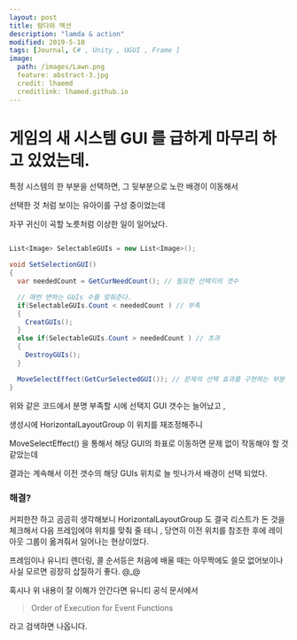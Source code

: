```yaml
---
layout: post
title: 람다와 액션
description: "lamda & action"
modified: 2019-5-10
tags: [Journal, C# , Unity , UGUI , Frame ]
image:
  path: /images/Lawn.png
  feature: abstract-3.jpg
  credit: lhaemd
  creditlink: lhamed.github.io
---
```

# 게임의 새 시스템 GUI 를 급하게 마무리 하고 있었는데.

특정 시스템의 한 부분을 선택하면, 그 뒷부분으로 노란 배경이 이동해서

선택한 것 처럼 보이는 유아이를 구성 중이었는데

자꾸 귀신이 곡할 노릇처럼 이상한 일이 일어났다. 


``` csharp

List<Image> SelectableGUIs = new List<Image>();

void SetSelectionGUI()
{
  var neededCount = GetCurNeedCount(); // 필요한 선택지의 갯수 

  // 매번 변하는 GUIs 수를 맞춰준다. 
  if(SelectableGUIs.Count < neededCount ) // 부족 
  {
    CreatGUIs();
  }
  else if(SelectableGUIs.Count > neededCount ) // 초과
  {
    DestroyGUIs();
  }

  MoveSelectEffect(GetCurSelectedGUI()); // 문제의 선택 효과를 구현하는 부분 
}
```
위와 같은 코드에서 분명 부족할 시에 선택지 GUI 갯수는 늘어났고 , 

생성시에 HorizontalLayoutGroup 이 위치를 재조정해주니 

MoveSelectEffect() 을 통해서 해당 GUI의 좌표로 이동하면 문제 없이 작동해야 할 것 같았는데 

결과는 계속해서 이전 갯수의 해당 GUIs 위치로 늘 빗나가서 배경이 선택 되었다. 

### 해결? 

커피한잔 하고 곰곰히 생각해보니 HorizontalLayoutGroup 도 결국 리스트가 돈 것을 체크해서 다음 프레임에야 위치를 맞춰 줄 테니 , 당연히 이전 위치를 참조한 후에 
레이아웃 그룹이 옮겨줘서 일어나는 현상이었다. 

프레임이나 유니티 렌더링, 콜 순서등은 처음에 배울 때는 아무짝에도 쓸모 없어보이나
사실 모르면 굉장히 삽질하기 좋다. @_@ 

혹시나 위 내용이 잘 이해가 안간다면 유니티 공식 문서에서 

> Order of Execution for Event Functions

라고 검색하면 나옵니다. 
